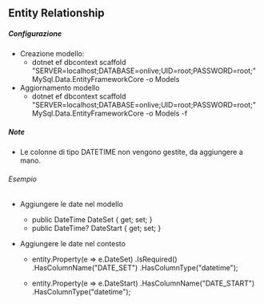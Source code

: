 Entity Relationship
-------------------
##### Configurazione
- Creazione modello:
	- dotnet ef dbcontext scaffold "SERVER=localhost;DATABASE=onlive;UID=root;PASSWORD=root;" MySql.Data.EntityFrameworkCore -o Models
- Aggiornamento modello
	- dotnet ef dbcontext scaffold "SERVER=localhost;DATABASE=onlive;UID=root;PASSWORD=root;" MySql.Data.EntityFrameworkCore -o Models -f

##### Note
- Le colonne di tipo DATETIME non vengono gestite, da aggiungere a mano.

###### Esempio
- Aggiungere le date nel modello
	- public DateTime DateSet { get; set; }
	- public DateTime? DateStart { get; set; }

- Aggiungere le date nel contesto
	- entity.Property(e => e.DateSet)
		.IsRequired()
		.HasColumnName("DATE_SET")
		.HasColumnType("datetime");

	- entity.Property(e => e.DateStart)
		.HasColumnName("DATE_START")
		.HasColumnType("datetime");
